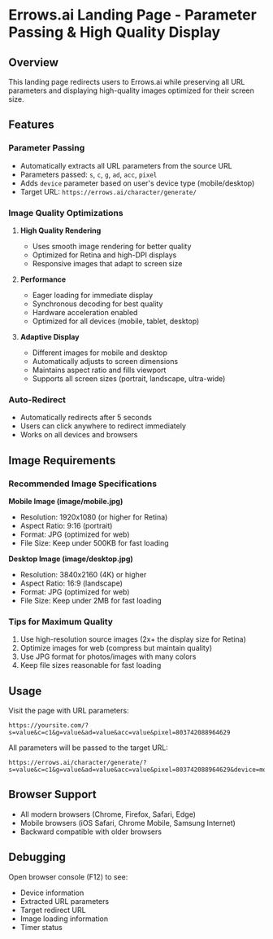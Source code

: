 # Errows.ai Landing Page - Parameter Passing & High Quality Display

## Overview
This landing page redirects users to Errows.ai while preserving all URL parameters and displaying high-quality images optimized for their screen size.

## Features

### Parameter Passing
- Automatically extracts all URL parameters from the source URL
- Parameters passed: `s`, `c`, `g`, `ad`, `acc`, `pixel`
- Adds `device` parameter based on user's device type (mobile/desktop)
- Target URL: `https://errows.ai/character/generate/`

### Image Quality Optimizations
1. **High Quality Rendering**
   - Uses smooth image rendering for better quality
   - Optimized for Retina and high-DPI displays
   - Responsive images that adapt to screen size

2. **Performance**
   - Eager loading for immediate display
   - Synchronous decoding for best quality
   - Hardware acceleration enabled
   - Optimized for all devices (mobile, tablet, desktop)

3. **Adaptive Display**
   - Different images for mobile and desktop
   - Automatically adjusts to screen dimensions
   - Maintains aspect ratio and fills viewport
   - Supports all screen sizes (portrait, landscape, ultra-wide)

### Auto-Redirect
- Automatically redirects after 5 seconds
- Users can click anywhere to redirect immediately
- Works on all devices and browsers

## Image Requirements

### Recommended Image Specifications

**Mobile Image (image/mobile.jpg)**
- Resolution: 1920x1080 (or higher for Retina)
- Aspect Ratio: 9:16 (portrait)
- Format: JPG (optimized for web)
- File Size: Keep under 500KB for fast loading

**Desktop Image (image/desktop.jpg)**
- Resolution: 3840x2160 (4K) or higher
- Aspect Ratio: 16:9 (landscape)
- Format: JPG (optimized for web)
- File Size: Keep under 2MB for fast loading

### Tips for Maximum Quality
1. Use high-resolution source images (2x+ the display size for Retina)
2. Optimize images for web (compress but maintain quality)
3. Use JPG format for photos/images with many colors
4. Keep file sizes reasonable for fast loading

## Usage

Visit the page with URL parameters:
```
https://yoursite.com/?s=value&c=c1&g=value&ad=value&acc=value&pixel=803742088964629
```

All parameters will be passed to the target URL:
```
https://errows.ai/character/generate/?s=value&c=c1&g=value&ad=value&acc=value&pixel=803742088964629&device=mobile
```

## Browser Support
- All modern browsers (Chrome, Firefox, Safari, Edge)
- Mobile browsers (iOS Safari, Chrome Mobile, Samsung Internet)
- Backward compatible with older browsers

## Debugging
Open browser console (F12) to see:
- Device information
- Extracted URL parameters
- Target redirect URL
- Image loading information
- Timer status

